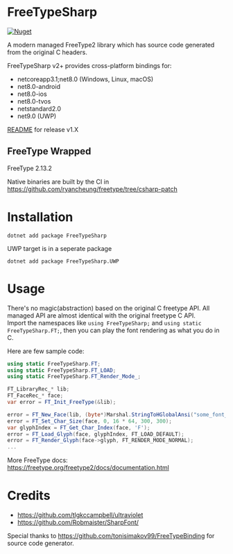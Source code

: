# FreeTypeSharp
[![Nuget](https://img.shields.io/nuget/v/FreeTypeSharp)](https://www.nuget.org/packages/FreeTypeSharp/)

A modern managed FreeType2 library which has source code generated from the original C headers.

FreeTypeSharp v2+ provides cross-platform bindings for:

- netcoreapp3.1;net8.0 (Windows, Linux, macOS)
- net8.0-android
- net8.0-ios
- net8.0-tvos
- netstandard2.0
- net9.0 (UWP)

[README](https://github.com/ryancheung/FreeTypeSharp/tree/v1) for release v1.X

## FreeType Wrapped

FreeType 2.13.2

Native binaries are built by the CI in https://github.com/ryancheung/freetype/tree/csharp-patch

# Installation

`dotnet add package FreeTypeSharp`

UWP target is in a seperate package

`dotnet add package FreeTypeSharp.UWP`

# Usage

There's no magic(abstraction) based on the original C freetype API. All managed API are almost identical with the original freetype C API.  
Import the namespaces like `using FreeTypeSharp;` and `using static FreeTypeSharp.FT;`, then you can play the font rendering as what you do in C.

Here are few sample code:
```csharp
using static FreeTypeSharp.FT;
using static FreeTypeSharp.FT_LOAD;
using static FreeTypeSharp.FT_Render_Mode_;

FT_LibraryRec_* lib;
FT_FaceRec_* face;
var error = FT_Init_FreeType(&lib);

error = FT_New_Face(lib, (byte*)Marshal.StringToHGlobalAnsi("some_font_name.ttf"), 0, &face);
error = FT_Set_Char_Size(face, 0, 16 * 64, 300, 300);
var glyphIndex = FT_Get_Char_Index(face, 'F');
error = FT_Load_Glyph(face, glyphIndex, FT_LOAD_DEFAULT);
error = FT_Render_Glyph(face->glyph, FT_RENDER_MODE_NORMAL);
...
```

More FreeType docs: https://freetype.org/freetype2/docs/documentation.html

# Credits

- https://github.com/tlgkccampbell/ultraviolet
- https://github.com/Robmaister/SharpFont/

Special thanks to https://github.com/tonisimakov99/FreeTypeBinding for source code generator.
